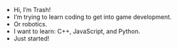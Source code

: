 - Hi, I’m Trash!
- I’m trying to learn coding to get into game development.
- Or robotics.
- I want to learn: C++, JavaScript, and Python.
- Just started!

<!---
TheTrashLand/TheTrashLand is a ✨ special ✨ repository because its `README.md` (this file) appears on your GitHub profile.
You can click the Preview link to take a look at your changes.
--->
